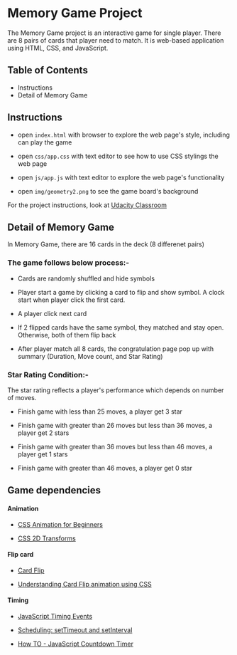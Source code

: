 # Memory Game Project

The Memory Game project is an interactive game for single player. There are 8 pairs of cards that player need to match. It is web-based application using HTML, CSS, and JavaScript. 

## Table of Contents

* Instructions
* Detail of Memory Game

## Instructions

* open `index.html` with browser to explore the web page's style, including can play the game

* open `css/app.css` with text editor to see how to use CSS stylings the web page

* open `js/app.js` with text editor to explore the web page's functionality 

* open `img/geometry2.png` to see the game board's background

For the project instructions, look at [Udacity Classroom](https://classroom.udacity.com/nanodegrees/nd001/parts/a76bb181-979a-4b36-b32f-01bced6e363e/modules/677caa06-55d6-444e-a853-08627c5516a7/lessons/4227cbf4-f6ce-4798-a7e5-b1ce3b9e7c33/concepts/0a38769e-8e23-4e3f-9482-d8d1aa80fbb6)

## Detail of Memory Game

In Memory Game, there are 16 cards in the deck (8 differenet pairs)


### The game follows below process:-

* Cards are randomly shuffled and hide symbols

* Player start a game by clicking a card to flip and show symbol. A clock start when player click the first card.

* A player click next card 

* If 2 flipped cards have the same symbol, they matched and stay open. Otherwise, both of them flip back

* After player match all 8 cards, the congratulation page pop up with summary (Duration, Move count, and Star Rating)


### Star Rating Condition:-

The star rating reflects a player's performance which depends on number of moves. 

  * Finish game with less than 25 moves, a player get 3 star

  * Finish game with greater than 26 moves but less than 36 moves, a player get 2 stars

  * Finish game with greater than 36 moves but less than 46 moves, a player get 1 stars

  * Finish game with greater than 46 moves, a player get 0 star
  
  ## Game dependencies
  
  #### Animation
  
  * [CSS Animation for Beginners](https://robots.thoughtbot.com/css-animation-for-beginners)
  
  * [CSS 2D Transforms](https://www.w3schools.com/css/css3_2dtransforms.asp)
  
  #### Flip card
  
  * [Card Flip](https://3dtransforms.desandro.com/card-flip)
  
  * [Understanding Card Flip animation using CSS](https://medium.com/designer-recipes/understanding-card-flip-animation-using-css-391c40ed3136)
  
  #### Timing
  
  * [JavaScript Timing Events](https://www.w3schools.com/js/js_timing.asp)
  
  * [Scheduling: setTimeout and setInterval](https://javascript.info/settimeout-setinterval)
  
  * [How TO - JavaScript Countdown Timer](https://www.w3schools.com/howto/howto_js_countdown.asp)
